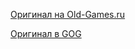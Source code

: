 [Оригинал на Old-Games.ru](https://www.old-games.ru/game/1257.html)

[Оригинал в GOG](https://www.gog.com/game/arcanum_of_steamworks_and_magick_obscura)